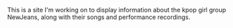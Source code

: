 This is a site I'm working on to display information about the kpop girl group NewJeans, along with their songs and performance recordings.
